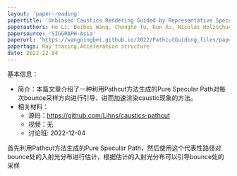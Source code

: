 ```yaml
---
layout: 'paper-reading'
papertitle: 'Unbiased Caustics Rendering Guided by Representative Specular Paths'
paperauthors: He Li, Beibei Wang, Changhe Tu, Kun Xu, Nicolas Holzschuch, Ling-Qi Yan
papersource: 'SIGGRAPH-Asia'
paperurl: 'https://wangningbei.github.io/2022/PathcutGuiding_files/paper_pathcut_guiding.pdf'
papertags: Ray tracing,Acceleration structure
date: 2022-12-04
---
```


基本信息：
- 简介：本篇文章介绍了一种利用Pathcut方法生成的Pure Specular Path对每次bounce采样方向进行引导，进而加速渲染caustic现象的方法。
- 相关材料：
  - 源码：https://github.com/Lihns/caustics-pathcut
  - 视频：无
  - 讨论班: 2022-12-04

首先利用Pathcut方法生成的Pure Specular Path，然后使用这个代表性路径对bounce处的入射光分布进行估计，根据估计的入射光分布可以引导bounce处的采样